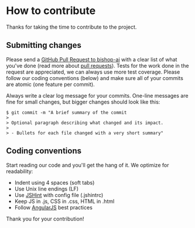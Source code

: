 # How to contribute

Thanks for taking the time to contribute to the project.

## Submitting changes

Please send a [GitHub Pull Request to bishop-ai](https://github.com/bishop-ai/bishop-ai-darksky/pull/new/master) with a clear list of what you've done (read more about [pull requests](http://help.github.com/pull-requests/)). Tests for the work done in the request are appreciated, we can always use more test coverage. Please follow our coding conventions (below) and make sure all of your commits are atomic (one feature per commit).

Always write a clear log message for your commits. One-line messages are fine for small changes, but bigger changes should look like this:

    $ git commit -m "A brief summary of the commit
    > 
    > Optional paragraph describing what changed and its impact.
    >
    > - Bullets for each file changed with a very short summary"

## Coding conventions

Start reading our code and you'll get the hang of it. We optimize for readability:

  * Indent using 4 spaces (soft tabs)
  * Use Unix line endings (LF)
  * Use [JSHint](http://jshint.com/) with config file (.jshintrc)
  * Keep JS in .js, CSS in .css, HTML in .html
  * Follow [AngularJS](https://docs.angularjs.org/guide) best practices

Thank you for your contribution!
